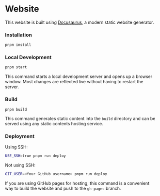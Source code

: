 # Website

This website is built using [Docusaurus](https://docusaurus.io/), a modern static website generator.

### Installation

```bash
pnpm install
```

### Local Development

```bash
pnpm start
```

This command starts a local development server and opens up a browser window. Most changes are reflected live without having to restart the server.

### Build

```bash
pnpm build
```

This command generates static content into the `build` directory and can be served using any static contents hosting service.

### Deployment

Using SSH:

```bash
USE_SSH=true pnpm run deploy
```

Not using SSH:

```bash
GIT_USER=<Your GitHub username> pnpm run deploy
```

If you are using GitHub pages for hosting, this command is a convenient way to build the website and push to the `gh-pages` branch.

